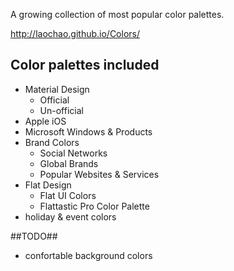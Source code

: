 A growing collection of most popular color palettes.

http://laochao.github.io/Colors/

Color palettes included
-----------------------

* Material Design
  * Official
  * Un-official
* Apple iOS
* Microsoft Windows & Products
* Brand Colors
  * Social Networks
  * Global Brands
  * Popular Websites & Services
* Flat Design
  * Flat UI Colors
  * Flattastic Pro Color Palette
* holiday & event colors

##TODO##
* confortable background colors
